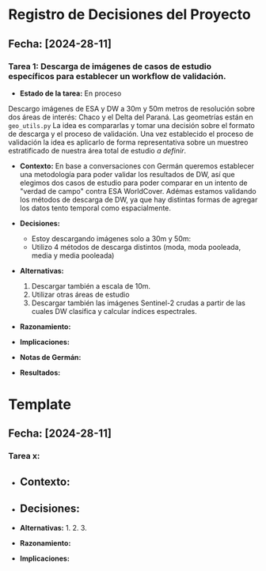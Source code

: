 # Registro de Decisiones del Proyecto

## Fecha: [2024-28-11]
### Tarea 1: Descarga de imágenes de casos de estudio específicos para establecer un workflow de validación.

- **Estado de la tarea:** En proceso


Descargo imágenes de ESA y DW a 30m y 50m metros de resolución sobre dos áreas de interés: Chaco y el Delta del Paraná. Las geometrías están en `geo_utils.py`
La idea es compararlas y tomar una decisión sobre el formato de descarga y el proceso de validación.
Una vez establecido el proceso de validación la idea es aplicarlo de forma representativa sobre un muestreo estratificado de nuestra área total de estudio _a definir_.
- **Contexto:**
En base a conversaciones con Germán queremos establecer una metodología para poder validar los resultados de DW,
así que elegimos dos casos de estudio para poder comparar en un intento de "verdad de campo" contra ESA WorldCover.
Adémas estamos validando los métodos de descarga de DW, ya que hay distintas formas de agregar los datos tento temporal como espacialmente.
- **Decisiones:** 
  - Estoy descargando imágenes solo a 30m y 50m:
  - Utilizo 4 métodos de descarga distintos (moda, moda pooleada, media y media pooleada)
- **Alternativas:**
    1. Descargar también a escala de 10m.
    2. Utilizar otras áreas de estudio
    3. Descargar también las imágenes Sentinel-2 crudas a partir de las cuales DW clasifica y calcular índices espectrales.
- **Razonamiento:**

- **Implicaciones:** 

- **Notas de Germán:**

- **Resultados:**


# Template

## Fecha: [2024-28-11]
### Tarea x: 

- **Contexto:** 
  - 
 
- **Decisiones:**
    -
  
- **Alternativas:**
    1.
    2. 
    3. 
- **Razonamiento:**

- **Implicaciones:**